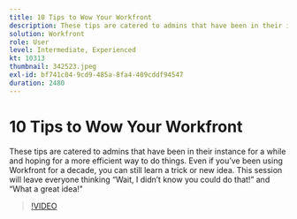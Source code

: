```yaml
---
title: 10 Tips to Wow Your Workfront
description: These tips are catered to admins that have been in their instance for a while and hoping for a more efficient way to do things.
solution: Workfront
role: User
level: Intermediate, Experienced
kt: 10313
thumbnail: 342523.jpeg
exl-id: bf741c04-9cd9-485a-8fa4-409cddf94547
duration: 2480
---
```

# 10 Tips to Wow Your Workfront

These tips are catered to admins that have been in their instance for a while and hoping for a more efficient way to do things. Even if you’ve been using Workfront for a decade, you can still learn a trick or new idea. This session will leave everyone thinking “Wait, I didn’t know you could do that!” and “What a great idea!"

>[!VIDEO](https://video.tv.adobe.com/v/342523/?quality=12&learn=on)
